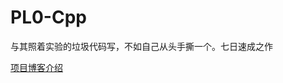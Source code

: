 # PL0-Cpp
 与其照着实验的垃圾代码写，不如自己从头手撕一个。七日速成之作

[项目博客介绍](https://www.cnblogs.com/X-Jun/p/12092125.html)

